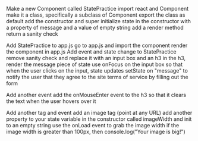 Make a new Component called StatePractice
import react and Component
make it a class, specifically a subclass of Component
export the class as default
add the constructor and super
initialize state in the constructor with a property of message and a value of empty string
add a render method
return a sanity check


Add StatePractice to app.js
go to app.js and import the component
render the component in app.js
Add event and state change to StatePractice
remove sanity check and replace it with an input box and an h3
in the h3, render the message piece of state
use onFocus on the input box so that when the user clicks on the input, state updates
setState on "message" to notify the user that they agree to the site terms of service by filling out the form


Add another event
add the onMouseEnter event to the h3 so that it clears the text when the user hovers over it

Add another tag and event
add an image tag (point at any URL)
add another property to your state variable in the constructor called imageWidth and init to an empty string
use the onLoad event to grab the image width
if the image width is greater than 100px, then console.log("Your image is big!")